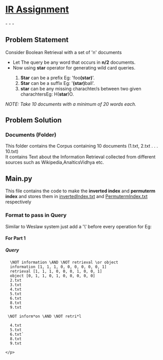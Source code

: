 <h1><u>IR Assignment </u></h1>  
- - -

<div>
  <h2>Problem Statement</h2>
  <p>
    Consider Boolean Retrieval with a set of 'n' documents
    <ul>
      <li> Let The query be any word that occurs in <b>n/2</b> documents.
      <li> Now using <b>star</b> operator for generating wild card queries.</li>
      <ol>
        <li><b>Star</b> can be a prefix Eg: 'foo<b>(star)</b>'.</li>
        <li><b>Star</b> can be a suffix Eg: '<b>(star)</b>ball'.</li>
        <li><b>star</b> can be any missing charachter/s between two given charachtersEg: H(<b>star</b>)O.</li>
      </ol>
    </ul>
    <i>NOTE: Take 10 documents with a minimum of 20 words each.</i>
  </p>
</div>

<div>
    <h2>Problem Solution</h2>
    <h3>Documents (Folder)</h3>
    <p>This folder contains the Corpus containing 10 documents (1.txt, 2.txt . . . 10.txt)<br> It contains Text about the Information Retrieval collected from different sources such as Wikipedia,AnalticsVidhya etc.</p>
    <h2>Main.py</h2>
    <p>
      This file contains the code to make the <b>inverted index</b> and <b>permuterm index</b> and stores them in <u>invertedIndex.txt</u> and <u>PermutermIndex.txt</u> respectively
    </p>
    <h3>Format to pass in Query</h3>
    <p>
      Similar to Weslaw system just add a '\' before every operation for Eg:<br>
      <h4>For Part 1<br></h4>
      <h5>Query</h5>
  
      \NOT information \AND \NOT retrieval \or object
      information [1, 1, 1, 0, 0, 0, 0, 0, 0, 1]
      retrieval [1, 1, 1, 0, 0, 0, 1, 0, 0, 1]
      object [0, 1, 1, 0, 1, 0, 0, 0, 0, 0]
      2.txt
      3.txt
      4.txt
      5.txt 
      6.txt 
      8.txt 
      9.txt 
      
     \NOT inform*on \AND \NOT retri*l 
        
      4.txt 
      5.txt
      6.txt`
      8.txt
      9.txt
    
    </p>
</div>
